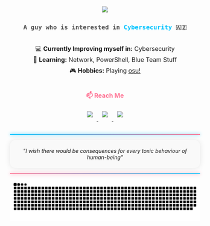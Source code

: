 <h1 align="center">
  <img src="https://readme-typing-svg.herokuapp.com?font=Righteous&size=35&pause=1000&color=00C3FF&center=true&vCenter=true&width=500&height=70&lines=Hi+There!+👋;+It's+hs1ux;" />
</h1>

<h3 align="center" style="color: #555; font-family: 'Fira Code', monospace;">
  A guy who is interested in <span style="color:#00C3FF; font-weight:bold;">Cybersecurity</span> 🇦🇿
</h3>

<br/>

<div align="center" style="font-size:16px; line-height:1.8;">
  💻 <b>Currently Improving myself in:</b> Cybersecurity  <br/>
  🌱 <b>Learning:</b> Network, PowerShell, Blue Team Stuff <br/> 
  🎮 <b>Hobbies:</b>  Playing <a href="https://osu.ppy.sh/users/28000064" target="_blank"> osu!  </a>
</div>

<br/>

<!-- Reach Me -->
<div align="center">
  <h3 style="color:#FF6F91;">📫 Reach Me</h3>
  <a href="mailto:bekirovm453@gmail.com">
    <img src="https://skillicons.dev/icons?i=gmail" width="50px" style="margin: 10px; transition: transform 0.3s;" />
  </a>
  <a href="https://www.instagram.com/muradbakirov" target="_blank">
    <img src="https://skillicons.dev/icons?i=instagram" width="50px" style="margin: 10px; transition: transform 0.3s;" />
  </a>
  <a href="https://www.linkedin.com/in/murad-bakirov-115067238/" target="_blank">
    <img src="https://skillicons.dev/icons?i=linkedin" width="50px" style="margin: 10px; transition: transform 0.3s;" />
  </a>
</div>

<br/>

<hr style="border: 0; height: 2px; background: linear-gradient(90deg, #00C3FF, #FF6F91); box-shadow: 0 0 10px #00C3FF;" />

<div align="center" style="max-width:600px; margin:auto; background:#f9f9f9; border-radius:15px; padding:20px; box-shadow:0 0 15px rgba(0,0,0,0.1);">
   <i>"I wish there would be consequences for every toxic behaviour of human-being"</i> 
</div>

<hr style="border: 0; height: 2px; background: linear-gradient(90deg, #FF6F91, #00C3FF); box-shadow: 0 0 10px #FF6F91;" />

<div align="center">
  
  
  <img alt="snake eating my contributions" src="https://raw.githubusercontent.com/salesp07/salesp07/output/github-contribution-grid-snake.svg" />
</div>
